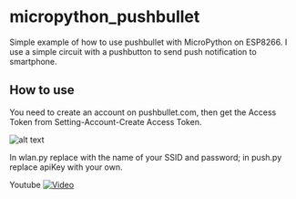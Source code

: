 # micropython_pushbullet
Simple example of how to use pushbullet with MicroPython on ESP8266. I use a simple circuit with a pushbutton to send push notification to smartphone.

## How to use

You need to create an account on pushbullet.com, then get the Access Token from Setting-Account-Create Access Token.

![alt text](https://raw.githubusercontent.com/gsampallo/micropython_pushbullet/master/pushbullet.jpg "Imagenes")

In wlan.py replace with the name of your SSID and password; in push.py replace apiKey with your own.

Youtube
[![Video](https://img.youtube.com/vi/aAHSvF9e9S8/0.jpg)](https://www.youtube.com/watch?v=yzbS0v04fp8)
